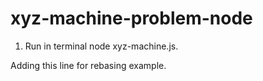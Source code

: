 # xyz-machine-problem-node
<!-- Running process -->

1. Run in terminal node xyz-machine.js.

Adding this line for rebasing example.